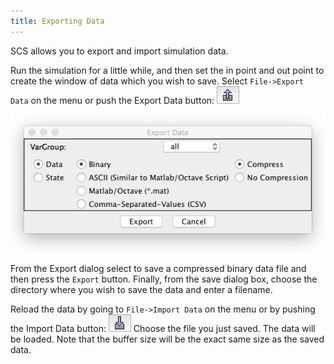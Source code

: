 ```yaml
---
title: Exporting Data
---
```


SCS allows you to export and import simulation data. 

Run the simulation for a little while, and then set the in point and out point to create the window of data which you wish to save. Select `File->Export Data` on the menu or push the Export Data button: ![ExportData](/img/scs-tutorials/scsExportDataButton.png)

![ExportDialog](/img/scs-tutorials/scsExportDataDialog.png)

From the Export dialog select to save a compressed binary data file and then press the `Export` button. Finally, from the save dialog box, choose the directory where you wish to save the data and enter a filename.

Reload the data by going to `File->Import Data` on the menu or by pushing the Import Data button: ![ImportData](/img/scs-tutorials/scsImportDataButton.png) Choose the file you just saved. The data will be loaded. Note that the buffer size will be the exact same size as the saved data.

